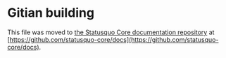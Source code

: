 Gitian building
================

This file was moved to [the Statusquo Core documentation repository](https://github.com/statusquo-core/docs/blob/master/gitian-building.md) at [https://github.com/statusquo-core/docs](https://github.com/statusquo-core/docs).
